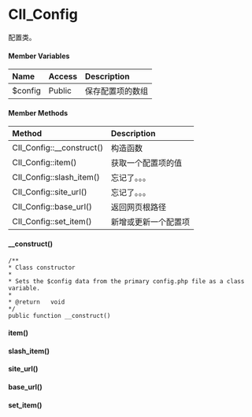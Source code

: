 # CII\_Config

配置类。

#### Member Variables

| Name | Access | Description |
| :--- | :--- | :--- |
| $config | Public | 保存配置项的数组 |

#### Member Methods

| Method | Description |
| :--- | :--- |
| CII\_Config::\_\_construct\(\) | 构造函数 |
| CII\_Config::item\(\) | 获取一个配置项的值 |
| CII\_Config::slash\_item\(\) | 忘记了。。。 |
| CII\_Config::site\_url\(\) | 忘记了。。。 |
| CII\_Config::base\_url\(\) | 返回网页根路径 |
| CII\_Config::set\_item\(\) | 新增或更新一个配置项 |

#### \_\_construct\(\)

```
/**
* Class constructor
*
* Sets the $config data from the primary config.php file as a class variable.
*
* @return	void
*/
public function __construct()
```

#### item\(\)

#### slash\_item\(\)

#### site\_url\(\)

#### base\_url\(\)

#### set\_item\(\)



